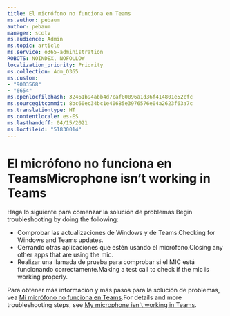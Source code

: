 ```yaml
---
title: El micrófono no funciona en Teams
ms.author: pebaum
author: pebaum
manager: scotv
ms.audience: Admin
ms.topic: article
ms.service: o365-administration
ROBOTS: NOINDEX, NOFOLLOW
localization_priority: Priority
ms.collection: Adm_O365
ms.custom:
- "9003568"
- "6654"
ms.openlocfilehash: 32461b94abb4d7caf80096a1d36f414801e52cfc
ms.sourcegitcommit: 8bc60ec34bc1e40685e3976576e04a2623f63a7c
ms.translationtype: HT
ms.contentlocale: es-ES
ms.lasthandoff: 04/15/2021
ms.locfileid: "51830014"
---
```

# <a name="microphone-isnt-working-in-teams"></a><span data-ttu-id="e5aa6-102">El micrófono no funciona en Teams</span><span class="sxs-lookup"><span data-stu-id="e5aa6-102">Microphone isn’t working in Teams</span></span>

<span data-ttu-id="e5aa6-103">Haga lo siguiente para comenzar la solución de problemas:</span><span class="sxs-lookup"><span data-stu-id="e5aa6-103">Begin troubleshooting by doing the following:</span></span>

- <span data-ttu-id="e5aa6-104">Comprobar las actualizaciones de Windows y de Teams.</span><span class="sxs-lookup"><span data-stu-id="e5aa6-104">Checking for Windows and Teams updates.</span></span>
- <span data-ttu-id="e5aa6-105">Cerrando otras aplicaciones que estén usando el micrófono.</span><span class="sxs-lookup"><span data-stu-id="e5aa6-105">Closing any other apps that are using the mic.</span></span>
- <span data-ttu-id="e5aa6-106">Realizar una llamada de prueba para comprobar si el MIC está funcionando correctamente.</span><span class="sxs-lookup"><span data-stu-id="e5aa6-106">Making a test call to check if the mic is working properly.</span></span>

<span data-ttu-id="e5aa6-107">Para obtener más información y más pasos para la solución de problemas, vea [Mi micrófono no funciona en Teams](https://support.microsoft.com/office/666d1123-9dd0-4a31-ad2e-a758b204f33a).</span><span class="sxs-lookup"><span data-stu-id="e5aa6-107">For details and more troubleshooting steps, see [My microphone isn't working in Teams](https://support.microsoft.com/office/666d1123-9dd0-4a31-ad2e-a758b204f33a).</span></span>

